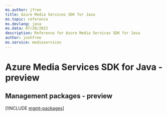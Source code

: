 ```yaml
---
ms.author: jfree
title: Azure Media Services SDK for Java
ms.topic: reference
ms.devlang: java
ms.data: 07/28/2022
description: Reference for Azure Media Services SDK for Java
author: joshfree
ms.service: mediaservices
---
```

# Azure Media Services SDK for Java - preview

## Management packages - preview
[!INCLUDE [mgmt-packages](media-services-mgmt-index.md)]
